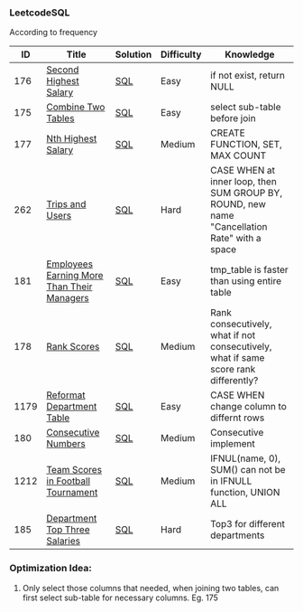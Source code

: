 ### LeetcodeSQL

According to frequency

| ID   | Title                                                        | Solution                                                     | Difficulty | Knowledge   |
| ---- | ------------------------------------------------------------ | ------------------------------------------------------------ | ---------- | ---- |
| 176   | [Second Highest Salary](https://leetcode.com/problems/second-highest-salary/) | [SQL](https://github.com/GuilinXie/LeetcodeSQL/blob/master/SQL/176_Sencond_Highest_Salary.py) | Easy     |  if not exist, return NULL  |
| 175   | [Combine Two Tables](https://leetcode.com/problems/combine-two-tables/) | [SQL](https://github.com/GuilinXie/LeetcodeSQL/blob/master/SQL/175_Combine_Two_Tables.py) | Easy     |  select sub-table before join  |
| 177   | [Nth Highest Salary](https://leetcode.com/problems/nth-highest-salary/) | [SQL](https://github.com/GuilinXie/LeetcodeSQL/blob/master/SQL/177_Nth_Highest_Salary.py) | Medium     |  CREATE FUNCTION, SET, MAX COUNT  |
| 262   | [Trips and Users](https://leetcode.com/problems/trips-and-users/) | [SQL](https://github.com/GuilinXie/LeetcodeSQL/blob/master/SQL/262_Trips_and_Users.py) | Hard     |  CASE WHEN at inner loop, then SUM GROUP BY, ROUND, new name "Cancellation Rate" with a space  |
| 181   | [Employees Earning More Than Their Managers](https://leetcode.com/problems/employees-earning-more-than-their-managers/) | [SQL](https://github.com/GuilinXie/LeetcodeSQL/blob/master/SQL/181_Employees_Earning_More_Than_Their_Managers.py) | Easy     |  tmp_table is faster than using entire table  |
| 178   | [Rank Scores](https://leetcode.com/problems/rank-scores/) | [SQL](https://github.com/GuilinXie/LeetcodeSQL/blob/master/SQL/178_Rank_Scores.py) | Medium     |  Rank consecutively, what if not consecutively, what if same score rank differently?  |
| 1179  | [Reformat Department Table](https://leetcode.com/problems/reformat-department-table/) | [SQL](https://github.com/GuilinXie/LeetcodeSQL/blob/master/SQL/1179_Reformat_Department_Table.py) | Easy     |  CASE WHEN change column to differnt rows  |
| 180  | [Consecutive Numbers](https://leetcode.com/problems/consecutive-numbers/) | [SQL](https://github.com/GuilinXie/LeetcodeSQL/blob/master/SQL/180_Consecutive_Numbers.py) | Medium     |  Consecutive implement  |
| 1212  | [Team Scores in Football Tournament](https://leetcode.com/problems/team-scores-in-football-tournament/) | [SQL](https://github.com/GuilinXie/LeetcodeSQL/blob/master/SQL/1212_Team_Scores_in_Football_Tournament.py) | Medium     |  IFNUL(name, 0), SUM() can not be in IFNULL function, UNION ALL  |
| 185  | [Department Top Three Salaries](https://leetcode.com/problems/department-top-three-salaries/) | [SQL](https://github.com/GuilinXie/LeetcodeSQL/blob/master/SQL/185_Department_Top_Three_Salaries.py) | Hard     |  Top3 for different departments  |


### Optimization Idea:
1. Only select those columns that needed, when joining two tables, can first select sub-table for necessary columns. Eg. 175
